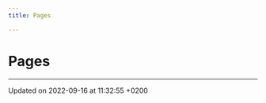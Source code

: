 ```yaml
---
title: Pages

---
```


# Pages







-------------------------------

Updated on 2022-09-16 at 11:32:55 +0200
